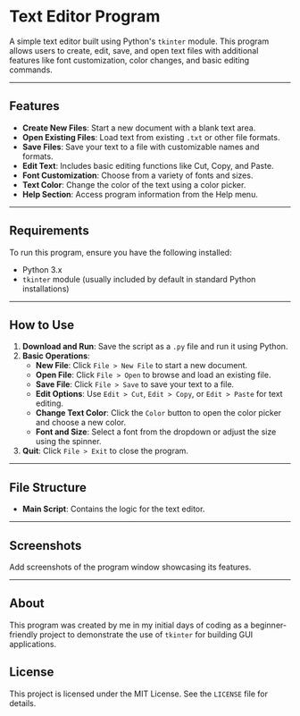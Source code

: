# Text Editor Program

A simple text editor built using Python's `tkinter` module. This program allows users to create, edit, save, and open text files with additional features like font customization, color changes, and basic editing commands.

---

## Features
- **Create New Files**: Start a new document with a blank text area.
- **Open Existing Files**: Load text from existing `.txt` or other file formats.
- **Save Files**: Save your text to a file with customizable names and formats.
- **Edit Text**: Includes basic editing functions like Cut, Copy, and Paste.
- **Font Customization**: Choose from a variety of fonts and sizes.
- **Text Color**: Change the color of the text using a color picker.
- **Help Section**: Access program information from the Help menu.

---

## Requirements
To run this program, ensure you have the following installed:
- Python 3.x
- `tkinter` module (usually included by default in standard Python installations)

---

## How to Use
1. **Download and Run**: Save the script as a `.py` file and run it using Python.
2. **Basic Operations**:
   - **New File**: Click `File > New File` to start a new document.
   - **Open File**: Click `File > Open` to browse and load an existing file.
   - **Save File**: Click `File > Save` to save your text to a file.
   - **Edit Options**: Use `Edit > Cut`, `Edit > Copy`, or `Edit > Paste` for text editing.
   - **Change Text Color**: Click the `Color` button to open the color picker and choose a new color.
   - **Font and Size**: Select a font from the dropdown or adjust the size using the spinner.
3. **Quit**: Click `File > Exit` to close the program.

---

## File Structure
- **Main Script**: Contains the logic for the text editor.
---

## Screenshots
Add screenshots of the program window showcasing its features.

---

## About
This program was created by me in my initial days of coding as a beginner-friendly project to demonstrate the use of `tkinter` for building GUI applications. 


## License
This project is licensed under the MIT License. See the `LICENSE` file for details.
